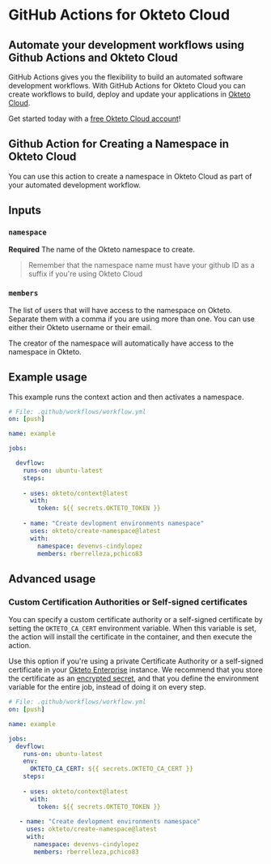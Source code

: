 # GitHub Actions for Okteto Cloud

## Automate your development workflows using Github Actions and Okteto Cloud
GitHub Actions gives you the flexibility to build an automated software development workflows. With GitHub Actions for Okteto Cloud you can create workflows to build, deploy and update your applications in [Okteto Cloud](https://cloud.okteto.com).

Get started today with a [free Okteto Cloud account](https://cloud.okteto.com)!

## Github Action for Creating a Namespace in Okteto Cloud

You can use this action to create a namespace in Okteto Cloud as part of your automated development workflow.

## Inputs

### `namespace`

**Required**  The name of the Okteto namespace to create.

> Remember that the namespace name must have your github ID as a suffix if you're using Okteto Cloud

### `members`

The list of users that will have access to the namespace on Okteto. Separate them with a comma if you are using more than one. You can use either their Okteto username or their email.

The creator of the namespace will automatically have access to the namespace in Okteto.


## Example usage

This example runs the context action and then activates a namespace.

```yaml
# File: .github/workflows/workflow.yml
on: [push]

name: example

jobs:

  devflow:
    runs-on: ubuntu-latest
    steps:
    
    - uses: okteto/context@latest
      with:
        token: ${{ secrets.OKTETO_TOKEN }}
    
    - name: "Create devlopment environments namespace"
      uses: okteto/create-namespace@latest
      with:
        namespace: devenvs-cindylopez
        members: rberrelleza,pchico83
```

## Advanced usage

 ### Custom Certification Authorities or Self-signed certificates

 You can specify a custom certificate authority or a self-signed certificate by setting the `OKTETO_CA_CERT` environment variable. When this variable is set, the action will install the certificate in the container, and then execute the action. 

 Use this option if you're using a private Certificate Authority or a self-signed certificate in your [Okteto Enterprise](http://okteto.com/enterprise) instance.  We recommend that you store the certificate as an [encrypted secret](https://docs.github.com/en/actions/reference/encrypted-secrets), and that you define the environment variable for the entire job, instead of doing it on every step.


 ```yaml
 # File: .github/workflows/workflow.yml
 on: [push]

 name: example

 jobs:
   devflow:
     runs-on: ubuntu-latest
     env:
       OKTETO_CA_CERT: ${{ secrets.OKTETO_CA_CERT }}
     steps:
     
     - uses: okteto/context@latest
       with:
         token: ${{ secrets.OKTETO_TOKEN }}
     
    - name: "Create devlopment environments namespace"
      uses: okteto/create-namespace@latest
      with:
        namespace: devenvs-cindylopez
        members: rberrelleza,pchico83
 ```